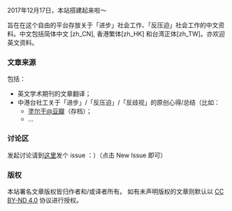 ---
---

2017年12月17日，本站搭建起来啦～  

旨在在这个自由的平台存放关于「进步」社会工作、「反压迫」社会工作的中文资料。中文包括简体中文 [zh_CN], 香港繁体[zh_HK] 和台湾正体[zh_TW]。亦欢迎英文资料。  

### 文章来源  

包括：

- 英文学术期刊的文章翻译；  
- 中港台社工关于「进步」/「反压迫」/「反歧视」的原创心得/总结（比如：
    - [塗尔干@豆瓣](https://douban.com/people/swycn)（存档）；
    - ...

### 讨论区 

发起讨论请到[这里](https://github.com/progressivesocialwork/progressivesocialwork.github.io/issues)发个 issue ：）（点击 New Issue 即可）

### 版权

本站署名文章版权皆归作者和/或译者所有。 
如有未声明版权的文章则默认以 [CC BY-ND 4.0](https://creativecommons.org/licenses/by-nd/4.0/) 协议进行授权。


